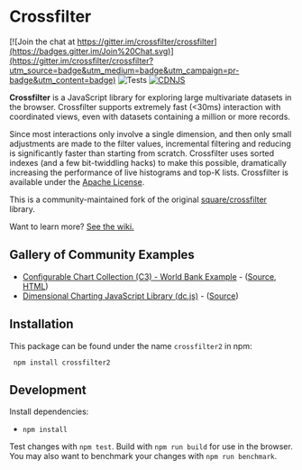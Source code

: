 # Crossfilter

[![Join the chat at https://gitter.im/crossfilter/crossfilter](https://badges.gitter.im/Join%20Chat.svg)](https://gitter.im/crossfilter/crossfilter?utm_source=badge&utm_medium=badge&utm_campaign=pr-badge&utm_content=badge) ![Tests](https://github.com/crossfilter/crossfilter/workflows/Tests/badge.svg) [![CDNJS](https://img.shields.io/cdnjs/v/crossfilter2.svg)](https://cdnjs.com/libraries/crossfilter2)

**Crossfilter** is a JavaScript library for exploring large multivariate datasets in the browser. Crossfilter supports extremely fast (<30ms) interaction with coordinated views, even with datasets containing a million or more records.

Since most interactions only involve a single dimension, and then only small adjustments are made to the filter values, incremental filtering and reducing is significantly faster than starting from scratch. Crossfilter uses sorted indexes (and a few bit-twiddling hacks) to make this possible, dramatically increasing the perfor­mance of live histograms and top-K lists. Crossfilter is available under the [Apache License](/square/crossfilter/blob/master/LICENSE).

This is a community-maintained fork of the original [square/crossfilter](https://github.com/square/crossfilter) library.

Want to learn more? [See the wiki.](https://github.com/crossfilter/crossfilter/wiki)

## Gallery of Community Examples

* [Configurable Chart Collection (C3) - World Bank Example](http://drarmstr.github.io/chartcollection/examples/#worldbank) - ([Source](http://drarmstr.github.io/chartcollection/examples/#worldbank/source), [HTML](http://drarmstr.github.io/chartcollection/examples/#worldbank/html))
* [Dimensional Charting JavaScript Library (dc.js)](https://dc-js.github.io/dc.js/) - ([Source](https://dc-js.github.io/dc.js/docs/stock.html))

## Installation

This package can be found under the name `crossfilter2` in npm:

     npm install crossfilter2
     
## Development

Install dependencies:

 * `npm install`

Test changes with `npm test`. Build with `npm run build` for use in the browser. You may also want to benchmark your changes with `npm run benchmark`.
